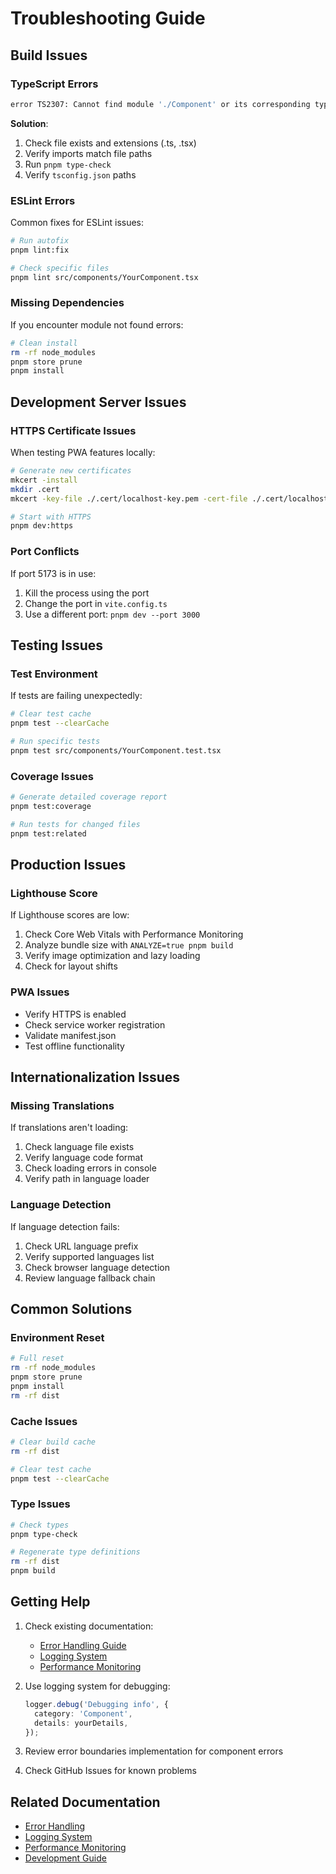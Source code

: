 # Troubleshooting Guide

## Build Issues

### TypeScript Errors

```bash
error TS2307: Cannot find module './Component' or its corresponding type declarations
```

**Solution**:

1. Check file exists and extensions (.ts, .tsx)
2. Verify imports match file paths
3. Run `pnpm type-check`
4. Verify `tsconfig.json` paths

### ESLint Errors

Common fixes for ESLint issues:

```bash
# Run autofix
pnpm lint:fix

# Check specific files
pnpm lint src/components/YourComponent.tsx
```

### Missing Dependencies

If you encounter module not found errors:

```bash
# Clean install
rm -rf node_modules
pnpm store prune
pnpm install
```

## Development Server Issues

### HTTPS Certificate Issues

When testing PWA features locally:

```bash
# Generate new certificates
mkcert -install
mkdir .cert
mkcert -key-file ./.cert/localhost-key.pem -cert-file ./.cert/localhost.pem localhost

# Start with HTTPS
pnpm dev:https
```

### Port Conflicts

If port 5173 is in use:

1. Kill the process using the port
2. Change the port in `vite.config.ts`
3. Use a different port: `pnpm dev --port 3000`

## Testing Issues

### Test Environment

If tests are failing unexpectedly:

```bash
# Clear test cache
pnpm test --clearCache

# Run specific tests
pnpm test src/components/YourComponent.test.tsx
```

### Coverage Issues

```bash
# Generate detailed coverage report
pnpm test:coverage

# Run tests for changed files
pnpm test:related
```

## Production Issues

### Lighthouse Score

If Lighthouse scores are low:

1. Check Core Web Vitals with Performance Monitoring
2. Analyze bundle size with `ANALYZE=true pnpm build`
3. Verify image optimization and lazy loading
4. Check for layout shifts

### PWA Issues

- Verify HTTPS is enabled
- Check service worker registration
- Validate manifest.json
- Test offline functionality

## Internationalization Issues

### Missing Translations

If translations aren't loading:

1. Check language file exists
2. Verify language code format
3. Check loading errors in console
4. Verify path in language loader

### Language Detection

If language detection fails:

1. Check URL language prefix
2. Verify supported languages list
3. Check browser language detection
4. Review language fallback chain

## Common Solutions

### Environment Reset

```bash
# Full reset
rm -rf node_modules
pnpm store prune
pnpm install
rm -rf dist
```

### Cache Issues

```bash
# Clear build cache
rm -rf dist

# Clear test cache
pnpm test --clearCache
```

### Type Issues

```bash
# Check types
pnpm type-check

# Regenerate type definitions
rm -rf dist
pnpm build
```

## Getting Help

1. Check existing documentation:

   - [Error Handling Guide](core-features/error-handling.md)
   - [Logging System](core-features/logging.md)
   - [Performance Monitoring](core-features/performance-monitoring.md)

2. Use logging system for debugging:

   ```typescript
   logger.debug('Debugging info', {
     category: 'Component',
     details: yourDetails,
   });
   ```

3. Review error boundaries implementation for component errors

4. Check GitHub Issues for known problems

## Related Documentation

- [Error Handling](core-features/error-handling.md)
- [Logging System](core-features/logging.md)
- [Performance Monitoring](core-features/performance-monitoring.md)
- [Development Guide](development/README.md)
